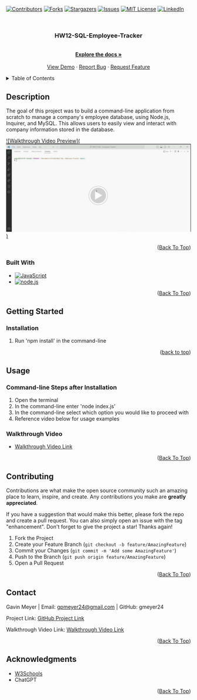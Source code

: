 <!-- Improved compatibility of back to top link: See: https://github.com/othneildrew/Best-README-Template/pull/73 -->
<div id="readme-top"></div>
<!--
*** Thanks for checking out the Best-README-Template. If you have a suggestion
*** that would make this better, please fork the repo and create a pull request
*** or simply open an issue with the tag "enhancement".
*** Don't forget to give the project a star!
*** Thanks again! Now go create something AMAZING! :D
-->



<!-- PROJECT SHIELDS -->
<!--
*** I'm using markdown "reference style" links for readability.
*** Reference links are enclosed in brackets [ ] instead of parentheses ( ).
*** See the bottom of this document for the declaration of the reference variables
*** for contributors-url, forks-url, etc. This is an optional, concise syntax you may use.
*** https://www.markdownguide.org/basic-syntax/#reference-style-links
-->
[![Contributors][contributors-shield]][contributors-url]
[![Forks][forks-shield]][forks-url]
[![Stargazers][stars-shield]][stars-url]
[![Issues][issues-shield]][issues-url]
[![MIT License][license-shield]][license-url]
[![LinkedIn][linkedin-shield]][linkedin-url]



<!-- PROJECT LOGO -->
<br />
<div align="center">
  <!-- <a href="https://github.com/gmeyer24/HW12-SQL-Employee-Tracker">
    <img src="images/logo.png" alt="Logo" width="80" height="80">
  </a> -->

<h3 align="center">HW12-SQL-Employee-Tracker</h3>

  <p align="center">
    <br />
    <a href="https://github.com/gmeyer24/HW12-SQL-Employee-Tracker"><strong>Explore the docs »</strong></a>
    <br />
    <br />
    <a href="https://github.com/gmeyer24/HW12-SQL-Employee-Tracker">View Demo</a>
    ·
    <a href="https://github.com/gmeyer24/HW12-SQL-Employee-Tracker/issues">Report Bug</a>
    ·
    <a href="https://github.com/gmeyer24/HW12-SQL-Employee-Tracker/issues">Request Feature</a>
  </p>
</div>



<!-- TABLE OF CONTENTS -->
<details>
  <summary>Table of Contents</summary>
  <ol>
    <li>
      <a href="#about-the-project">About The Project</a>
      <ul>
        <li><a href="#built-with">Built With</a></li>
      </ul>
    </li>
    <li>
      <a href="#getting-started">Getting Started</a>
      <ul>
        <!-- <li><a href="#prerequisites">Prerequisites</a></li> -->
        <li><a href="#installation">Installation</a></li>
      </ul>
    </li>
    <li><a href="#usage">Usage</a></li>
    <!-- <li><a href="#roadmap">Roadmap</a></li> -->
    <li><a href="#contributing">Contributing</a></li>
    <!-- <li><a href="#license">License</a></li> -->
    <li><a href="#contact">Contact</a></li>
    <li><a href="#acknowledgments">Acknowledgments</a></li>
  </ol>
</details>



<!-- ABOUT THE PROJECT -->
## Description
<!-- Enter Description Below -->
The goal of this project was to build a command-line application from scratch to manage a company's employee database, using Node.js, Inquirer, and MySQL. This allows users to easily view and interact with company information stored in the database.

[![Walkthrough Video Preview](![Alt text](<assets/images/HW Image.png>))](https://drive.google.com/file/d/1O7-PswOLly8IBe2gh5Jmx_ds1ha6FE7w/view)


<!-- Here's a blank template to get started: To avoid retyping too much info. Do a search and replace with your text editor for the following: `gmeyer24`, `HW12-SQL-Employee-Tracker`, `gavinpmeyer`, `gmail`, `gpmeyer24`, `HW12-SQL-Employee-Tracker`, `project_description` -->

<p align="right">(<a href="#readme-top">Back To Top</a>)</p>



### Built With

<!-- * [![Next][Next.js]][Next-url]
* [![React][React.js]][React-url]
* [![Vue][Vue.js]][Vue-url]
* [![Angular][Angular.io]][Angular-url]
* [![Svelte][Svelte.dev]][Svelte-url]
* [![Laravel][Laravel.com]][Laravel-url]
* [![Bootstrap][Bootstrap.com]][Bootstrap-url]
* [![JQuery][JQuery.com]][JQuery-url] -->
* [![JavaScript][JavaScript.com]][JavaScript-url]
* [![node.js][node.js.org]][node.js-url]
<!-- * [![Express.js][express.js.com]][express.js-url]
* [![Render][render.com]][render-url] -->

<p align="right">(<a href="#readme-top">Back To Top</a>)</p>



<!-- GETTING STARTED -->
## Getting Started

<!-- This is an example of how you may give instructions on setting up your project locally.
To get a local copy up and running follow these simple example steps.

### Prerequisites

This is an example of how to list things you need to use the software and how to install them.
* npm
  ```sh
  npm install npm@latest -g
  ``` -->

### Installation

1. Run 'npm install' in the command-line

<p align="right">(<a href="#readme-top">back to top</a>)</p>


<!-- USAGE EXAMPLES -->
## Usage

### Command-line Steps after Installation
1. Open the terminal
2. In the command-line enter 'node index.js'
3. In the command-line select which option you would like to proceed with
4. Reference video below for usage examples

### Walkthrough Video

* [Walkthrough Video Link](https://drive.google.com/file/d/1O7-PswOLly8IBe2gh5Jmx_ds1ha6FE7w/view)


<p align="right">(<a href="#readme-top">Back To Top</a>)</p>



<!-- ROADMAP -->
<!-- ## Roadmap

- [ ] Feature 1
- [ ] Feature 2
- [ ] Feature 3
    - [ ] Nested Feature

See the [open issues](https://github.com/gmeyer24/HW12-SQL-Employee-Tracker/issues) for a full list of proposed features (and known issues).

<p align="right">(<a href="#readme-top">Back To Top</a>)</p> -->



<!-- CONTRIBUTING -->
## Contributing

Contributions are what make the open source community such an amazing place to learn, inspire, and create. Any contributions you make are **greatly appreciated**.

If you have a suggestion that would make this better, please fork the repo and create a pull request. You can also simply open an issue with the tag "enhancement".
Don't forget to give the project a star! Thanks again!

1. Fork the Project
2. Create your Feature Branch (`git checkout -b feature/AmazingFeature`)
3. Commit your Changes (`git commit -m 'Add some AmazingFeature'`)
4. Push to the Branch (`git push origin feature/AmazingFeature`)
5. Open a Pull Request

<p align="right">(<a href="#readme-top">Back To Top</a>)</p>



<!-- LICENSE -->
<!-- ## License

Distributed under the MIT License. See `LICENSE.txt` for more information.

<p align="right">(<a href="#readme-top">Back To Top</a>)</p> -->



<!-- CONTACT -->
## Contact

Gavin Meyer | Email: gpmeyer24@gmail.com | GitHub: gmeyer24

Project Link: [GitHub Project Link](https://github.com/gmeyer24/HW12-SQL-Employee-Tracker)

Walkthrough Video Link: [Walkthrough Video Link](https://drive.google.com/file/d/1O7-PswOLly8IBe2gh5Jmx_ds1ha6FE7w/view)

<p align="right">(<a href="#readme-top">Back To Top</a>)</p>



<!-- ACKNOWLEDGMENTS -->
## Acknowledgments

* [W3Schools](https://www.w3schools.com/)
* ChatGPT

<p align="right">(<a href="#readme-top">Back To Top</a>)</p>



<!-- MARKDOWN LINKS & IMAGES -->
<!-- https://www.markdownguide.org/basic-syntax/#reference-style-links -->
[contributors-shield]: https://img.shields.io/github/contributors/gmeyer24/HW12-SQL-Employee-Tracker.svg?style=for-the-badge
[contributors-url]: https://github.com/gmeyer24/HW12-SQL-Employee-Tracker/graphs/contributors
[forks-shield]: https://img.shields.io/github/forks/gmeyer24/HW12-SQL-Employee-Tracker.svg?style=for-the-badge
[forks-url]: https://github.com/gmeyer24/HW12-SQL-Employee-Tracker/network/members
[stars-shield]: https://img.shields.io/github/stars/gmeyer24/HW12-SQL-Employee-Tracker.svg?style=for-the-badge
[stars-url]: https://github.com/gmeyer24/HW12-SQL-Employee-Tracker/stargazers
[issues-shield]: https://img.shields.io/github/issues/gmeyer24/HW12-SQL-Employee-Tracker.svg?style=for-the-badge
[issues-url]: https://github.com/gmeyer24/HW12-SQL-Employee-Tracker/issues
[license-shield]: https://img.shields.io/github/license/gmeyer24/HW12-SQL-Employee-Tracker.svg?style=for-the-badge
[license-url]: https://github.com/gmeyer24/HW12-SQL-Employee-Tracker/blob/master/LICENSE.txt
[linkedin-shield]: https://img.shields.io/badge/-LinkedIn-black.svg?style=for-the-badge&logo=linkedin&colorB=555
[linkedin-url]: https://linkedin.com/in/gavinpmeyer
[product-screenshot]: images/screenshot.png
[Next.js]: https://img.shields.io/badge/next.js-000000?style=for-the-badge&logo=nextdotjs&logoColor=white
[Next-url]: https://nextjs.org/
[React.js]: https://img.shields.io/badge/React-20232A?style=for-the-badge&logo=react&logoColor=61DAFB
[React-url]: https://reactjs.org/
[Vue.js]: https://img.shields.io/badge/Vue.js-35495E?style=for-the-badge&logo=vuedotjs&logoColor=4FC08D
[Vue-url]: https://vuejs.org/
[Angular.io]: https://img.shields.io/badge/Angular-DD0031?style=for-the-badge&logo=angular&logoColor=white
[Angular-url]: https://angular.io/
[Svelte.dev]: https://img.shields.io/badge/Svelte-4A4A55?style=for-the-badge&logo=svelte&logoColor=FF3E00
[Svelte-url]: https://svelte.dev/
[Laravel.com]: https://img.shields.io/badge/Laravel-FF2D20?style=for-the-badge&logo=laravel&logoColor=white
[Laravel-url]: https://laravel.com
[Bootstrap.com]: https://img.shields.io/badge/Bootstrap-563D7C?style=for-the-badge&logo=bootstrap&logoColor=white
[Bootstrap-url]: https://getbootstrap.com
[JQuery.com]: https://img.shields.io/badge/jQuery-0769AD?style=for-the-badge&logo=jquery&logoColor=white
[JQuery-url]: https://jquery.com 
[JavaScript.com]: https://img.shields.io/badge/JavaScript-323330?style=for-the-badge&logo=javascript&logoColor=F7DF1E
[JavaScript-url]: https://www.javascript.com/
[node.js.org]: https://img.shields.io/badge/node.js-green.svg
[node.js-url]: https://nodejs.org/en
[express.js.com]: https://img.shields.io/badge/express.js-blue.svg
[express.js-url]: https://expressjs.com/
[render.com]: https://img.shields.io/badge/render-purple.svg
[render-url]: https://render.com/